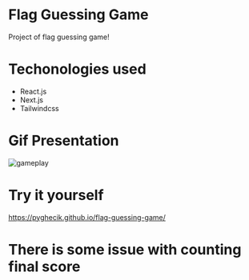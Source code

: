# Flag Guessing Game
 Project of flag guessing game!
 # Techonologies used
 - React.js
 - Next.js
 - Tailwindcss 
# Gif Presentation
![gameplay](https://user-images.githubusercontent.com/127633002/226165460-f09e13b9-6285-44e4-ab23-198d37972682.gif)
 # Try it yourself
 https://pyghecik.github.io/flag-guessing-game/
# There is some issue with counting final score
